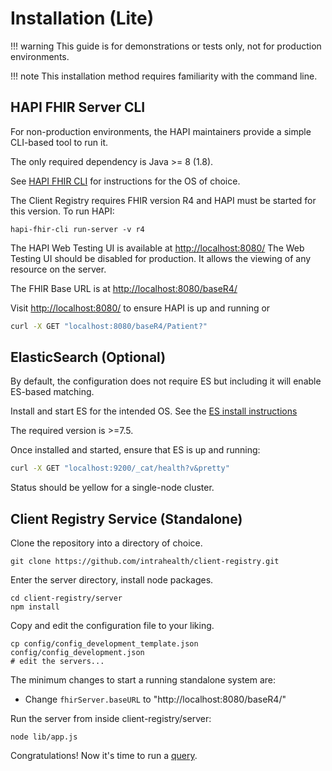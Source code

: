 # Installation (Lite)

!!! warning
    This guide is for demonstrations or tests only, not for production environments.

!!! note
    This installation method requires familiarity with the command line.

## HAPI FHIR Server CLI

For non-production environments, the HAPI maintainers provide a simple CLI-based tool to run it.

The only required dependency is Java >= 8 (1.8).

See [HAPI FHIR CLI](https://smilecdr.com/hapi-fhir/docs/tools/hapi_fhir_cli.html) for instructions for the OS of choice.

The Client Registry requires FHIR version R4 and HAPI must be started for this version. To run HAPI:
```
hapi-fhir-cli run-server -v r4
```

The HAPI Web Testing UI is available at [http://localhost:8080/](http://localhost:8080/) The Web Testing UI should be disabled for production. It allows the viewing of any resource on the server.

The FHIR Base URL is at [http://localhost:8080/baseR4/](http://localhost:8080/baseR4/)

Visit [http://localhost:8080/](http://localhost:8080/) to ensure HAPI is up and running or
```sh
curl -X GET "localhost:8080/baseR4/Patient?"
```

## ElasticSearch (Optional)

By default, the configuration does not require ES but including it will enable ES-based matching.

Install and start ES for the intended OS. See the [ES install instructions](https://www.elastic.co/guide/en/elasticsearch/reference/current/install-elasticsearch.html)

The required version is >=7.5.

Once installed and started, ensure that ES is up and running:
```sh
curl -X GET "localhost:9200/_cat/health?v&pretty"
```
Status should be yellow for a single-node cluster.

## Client Registry Service (Standalone)

Clone the repository into a directory of choice.
```
git clone https://github.com/intrahealth/client-registry.git
```

Enter the server directory, install node packages.
```
cd client-registry/server
npm install
```

Copy and edit the configuration file to your liking.
```
cp config/config_development_template.json config/config_development.json
# edit the servers...
```

The minimum changes to start a running standalone system are:

* Change `fhirServer.baseURL` to "http://localhost:8080/baseR4/"

Run the server from inside client-registry/server:
```
node lib/app.js
```

Congratulations! Now it's time to run a [query](queries.md).
